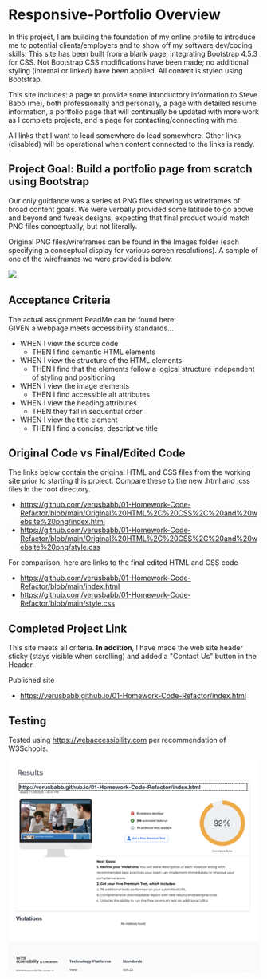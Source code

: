 # Responsive-Portfolio Overview
In this project, I am building the foundation of my online profile to introduce me to potential clients/employers and to show off my software dev/coding skills.  This site has been built from a blank page, integrating Bootstrap 4.5.3 for CSS.  Not Bootstrap CSS modifications have been made; no additional styling (internal or linked) have been applied.  All content is styled using Bootstrap.  

This site includes: a page to provide some introductory information to Steve Babb (me), both professionally and personally, a page with detailed resume information, a portfolio page that will continually be updated with more work as I complete projects, and a page for contacting/connecting with me.

All links that I want to lead somewhere do lead somewhere.  Other links (disabled) will be operational when content connected to the links is ready.

## Project Goal: Build a portfolio page from scratch using Bootstrap
Our only guidance was a series of PNG files showing us wireframes of broad content goals.  We were verbally provided some latitude to go above and beyond and tweak designs, expecting that final product would match PNG files conceptually, but not literally.

Original PNG files/wireframes can be found in the Images folder (each specifying a conceptual display for various screen resolutions). A sample of one of the wireframes we were provided is below.

![](https://github.com/verusbabb/Responsive-Portfolio/blob/main/Images/992-portfolio.png)


## Acceptance Criteria
The actual assignment ReadMe can be found here:  
GIVEN a webpage meets accessibility standards...

- WHEN I view the source code
    - THEN I find semantic HTML elements
- WHEN I view the structure of the HTML elements
    - THEN I find that the elements follow a logical structure independent of styling and positioning
- WHEN I view the image elements
    - THEN I find accessible alt attributes
- WHEN I view the heading attributes
    - THEN they fall in sequential order
- WHEN I view the title element
    - THEN I find a concise, descriptive title

## Original Code vs Final/Edited Code
The links below contain the original HTML and CSS files from the working site prior to starting this project.  Compare these to the new .html and .css files in the root directory.

- https://github.com/verusbabb/01-Homework-Code-Refactor/blob/main/Original%20HTML%2C%20CSS%2C%20and%20website%20png/index.html
- https://github.com/verusbabb/01-Homework-Code-Refactor/blob/main/Original%20HTML%2C%20CSS%2C%20and%20website%20png/style.css

For comparison, here are links to the final edited HTML and CSS code

- https://github.com/verusbabb/01-Homework-Code-Refactor/blob/main/index.html
- https://github.com/verusbabb/01-Homework-Code-Refactor/blob/main/style.css


## Completed Project Link
This site meets all criteria.  **In addition**, I have made the web site header sticky (stays visible when scrolling) and added a "Contact Us" button in the Header.

Published site
- https://verusbabb.github.io/01-Homework-Code-Refactor/index.html


## Testing
Tested using https://webaccessibility.com per recommendation of W3Schools.  

![](https://github.com/verusbabb/01-Homework-Code-Refactor/blob/main/images/webaccessibillity.com%20test%20results.png)





